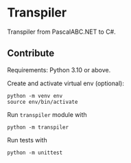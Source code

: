 # Transpiler

Transpiler from PascalABC.NET to C#.

## Contribute

Requirements: Python 3.10 or above.

Create and activate virtual env (optional):

```
python -m venv env
source env/bin/activate
```

Run `transpiler` module with

```
python -m transpiler
```

Run tests with

```
python -m unittest
```
